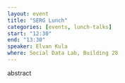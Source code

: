 ```yaml
---
layout: event
title: "SERG Lunch"
categories: [events, lunch-talks]
start: "12:30"
end: "13:30"
speaker: Elvan Kula
where: Social Data Lab, Building 28
---
```


abstract

